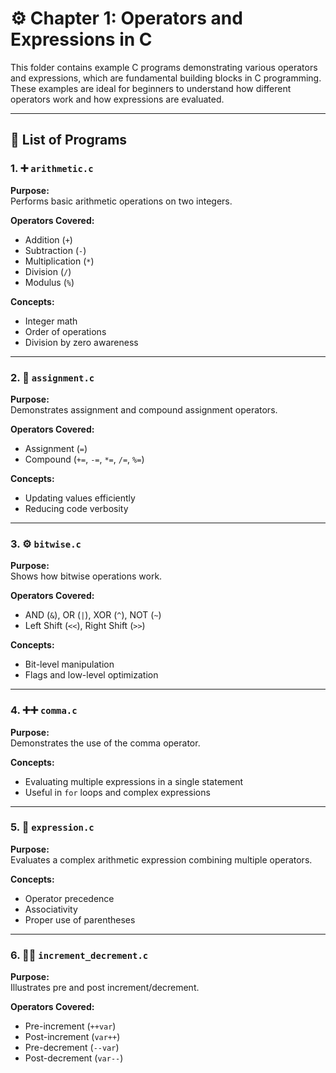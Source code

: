 
# ⚙️ Chapter 1: Operators and Expressions in C

This folder contains example C programs demonstrating various operators and expressions, which are fundamental building blocks in C programming. These examples are ideal for beginners to understand how different operators work and how expressions are evaluated.

---

## 📂 List of Programs


### 1. ➕ `arithmetic.c`
**Purpose:**  
Performs basic arithmetic operations on two integers.

**Operators Covered:**  
- Addition (`+`)  
- Subtraction (`-`)  
- Multiplication (`*`)  
- Division (`/`)  
- Modulus (`%`)

**Concepts:**  
- Integer math  
- Order of operations  
- Division by zero awareness

---

### 2. 📝 `assignment.c`
**Purpose:**  
Demonstrates assignment and compound assignment operators.

**Operators Covered:**  
- Assignment (`=`)  
- Compound (`+=`, `-=`, `*=`, `/=`, `%=`)

**Concepts:**  
- Updating values efficiently  
- Reducing code verbosity

---

### 3. ⚙️ `bitwise.c`
**Purpose:**  
Shows how bitwise operations work.

**Operators Covered:**  
- AND (`&`), OR (`|`), XOR (`^`), NOT (`~`)  
- Left Shift (`<<`), Right Shift (`>>`)

**Concepts:**  
- Bit-level manipulation  
- Flags and low-level optimization

---

### 4. ➕➕ `comma.c`
**Purpose:**  
Demonstrates the use of the comma operator.

**Concepts:**  
- Evaluating multiple expressions in a single statement  
- Useful in `for` loops and complex expressions

---

### 5. 🧮 `expression.c`
**Purpose:**  
Evaluates a complex arithmetic expression combining multiple operators.

**Concepts:**  
- Operator precedence  
- Associativity  
- Proper use of parentheses

---

### 6. 🔼🔽 `increment_decrement.c`
**Purpose:**  
Illustrates pre and post increment/decrement.

**Operators Covered:**  
- Pre-increment (`++var`)  
- Post-increment (`var++`)  
- Pre-decrement (`--var`)  
- Post-decrement (`var--`)
